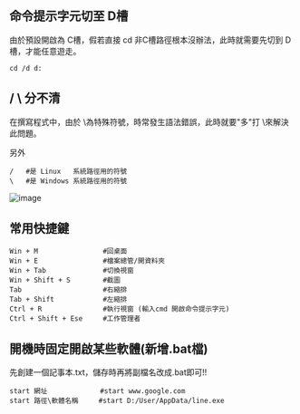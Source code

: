 ## 命令提示字元切至 D槽
由於預設開啟為 C槽，假若直接 cd 非C槽路徑根本沒辦法，此時就需要先切到 D槽，才能任意遊走。

    cd /d d:
    
## / \ 分不清
在撰寫程式中，由於 \為特殊符號，時常發生語法錯誤，此時就要"多"打 \來解決此問題。

另外
  
    /   #是 Linux   系統路徑用的符號
    \   #是 Windows 系統路徑用的符號
    
![image](https://user-images.githubusercontent.com/46515944/190129060-24813e19-2de0-4b5f-a1ff-7e4f11dbcb87.png)

## 常用快捷鍵
    Win + M                #回桌面
    Win + E                #檔案總管/開資料夾
    Win + Tab              #切換視窗
    Win + Shift + S        #截圖
    Tab                    #右縮排
    Tab + Shift            #左縮排
    Ctrl + R               #執行視窗 (輸入cmd 開啟命令提示字元)
    Ctrl + Shift + Ese     #工作管理者
    
## 開機時固定開啟某些軟體(新增.bat檔)
先創建一個記事本.txt，儲存時再將副檔名改成.bat即可!!

    start 網址             #start www.google.com
    start 路徑\軟體名稱     #start D:/User/AppData/line.exe
    
